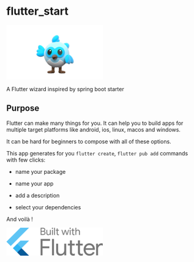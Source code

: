 # flutter_start

<img src="docs/dash.png" width="50%"/>

A Flutter wizard inspired by spring boot starter

## Purpose

Flutter can make many things for you. It can help you to build apps for multiple target platforms like android, ios, linux, macos and windows. 

It can be hard for beginners to compose with all of these options.

This app generates for you `flutter create`, `flutter pub add` commands with few clicks:

* name your package

* name your app

* add a description

* select your dependencies

And voilà !

<img src="docs/built_with_flutter.svg" width="50%"/>